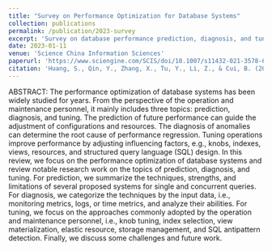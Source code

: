 ```yaml
---
title: "Survey on Performance Optimization for Database Systems"
collection: publications
permalink: /publication/2023-survey
excerpt: 'Survey on database performance prediction, diagnosis, and tuning.'
date: 2023-01-11
venue: 'Science China Information Sciences'
paperurl: 'https://www.sciengine.com/SCIS/doi/10.1007/s11432-021-3578-6'
citation: 'Huang, S., Qin, Y., Zhang, X., Tu, Y., Li, Z., & Cui, B. (2023). Survey on performance optimization for database systems. Science China Information Sciences, 66(2), 121102.'
---
```

ABSTRACT: The performance optimization of database systems has been widely studied for years. From the perspective of the operation and maintenance personnel, it mainly includes three topics: prediction, diagnosis, and tuning. The prediction of future performance can guide the adjustment of configurations and resources. The diagnosis of anomalies can determine the root cause of performance regression. Tuning operations improve performance by adjusting influencing factors, e.g., knobs, indexes, views, resources, and structured query language (SQL) design. In this review, we focus on the performance optimization of database systems and review notable research work on the topics of prediction, diagnosis, and tuning. For prediction, we summarize the techniques, strengths, and limitations of several proposed systems for single and concurrent queries. For diagnosis, we categorize the techniques by the input data, i.e., monitoring metrics, logs, or time metrics, and analyze their abilities. For tuning, we focus on the approaches commonly adopted by the operation and maintenance personnel, i.e., knob tuning, index selection, view materialization, elastic resource, storage management, and SQL antipattern detection. Finally, we discuss some challenges and future work.